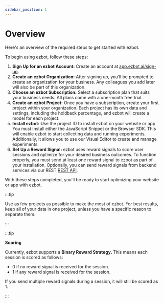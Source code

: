 ```yaml
---
sidebar_position: 1
---
```


# Overview

Here's an overview of the required steps to get started with ezbot.

To begin using ezbot, follow these steps:

1. **Sign Up for an ezbot Account:** Create an account at [app.ezbot.ai/sign-up](https://app.ezbot.ai/sign-up).
2. **Create an ezbot Organization:** After signing up, you'll be prompted to create an organization for your business. Any colleagues you add later will also be part of this organization.
3. **Choose an ezbot Subscription:** Select a subscription plan that suits your business needs. All plans come with a one-month free trial.
4. **Create an ezbot Project:** Once you have a subscription, create your first project within your organization. Each project has its own data and settings, including the holdback percentage, and ezbot will create a model for each project.
5. **Install ezbot:** Use the project ID to install ezbot on your website or app. You must install either the JavaScript Snippet or the Browser SDK. This will enable ezbot to start collecting data and running experiments. Additionally, it allows you to use our Visual Editor to create and manage experiments.
6. **Set Up a Reward Signal:** ezbot uses reward signals to score user sessions and optimize for your desired business outcomes. To function properly, you must send at least one reward signal to ezbot as part of your installation. Optionally, you can send reward signals from backend services via our REST [REST API](/reference-materials/REST-api).

With these steps completed, you'll be ready to start optimizing your website or app with ezbot.

:::tip

Use as few projects as possible to make the most of ezbot. For best results, keep all of your data in one project, unless you have a specific reason to separate them.

:::

:::tip

**Scoring**

Currently, ezbot supports a **Binary Reward Strategy.** This means each session is scored as follows:

- 0 if no reward signal is received for the session.
- 1 if any reward signal is received for the session.

If you send multiple reward signals during a session, it will still be scored as 1.

:::
